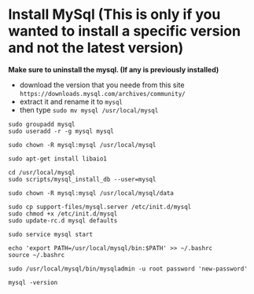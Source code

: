 # Install MySql (This is only if you wanted to install a specific version and not the latest version)

**Make sure to uninstall the mysql. (If any is previously installed)**
* download the version that you neede from this site `https://downloads.mysql.com/archives/community/`
* extract it and rename it to `mysql`
* then type `sudo mv mysql /usr/local/mysql`
```
sudo groupadd mysql
sudo useradd -r -g mysql mysql
```
```
sudo chown -R mysql:mysql /usr/local/mysql
```
```
sudo apt-get install libaio1
```
```
cd /usr/local/mysql
sudo scripts/mysql_install_db --user=mysql
```
```
sudo chown -R mysql:mysql /usr/local/mysql/data
```
```
sudo cp support-files/mysql.server /etc/init.d/mysql
sudo chmod +x /etc/init.d/mysql
sudo update-rc.d mysql defaults
```
```
sudo service mysql start
```
```
echo 'export PATH=/usr/local/mysql/bin:$PATH' >> ~/.bashrc
source ~/.bashrc
```
```
sudo /usr/local/mysql/bin/mysqladmin -u root password 'new-password'
```
```
mysql -version
```
